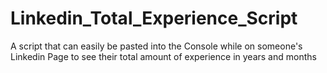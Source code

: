 # Linkedin_Total_Experience_Script
A script that can easily be pasted into the Console while on someone's Linkedin Page to see their total amount of experience in years and months
